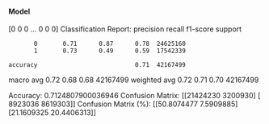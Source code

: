 #### Model
[0 0 0 ... 0 0 0]
Classification Report:
              precision    recall  f1-score   support

           0       0.71      0.87      0.78  24625160
           1       0.73      0.49      0.59  17542339

    accuracy                           0.71  42167499
   macro avg       0.72      0.68      0.68  42167499
weighted avg       0.72      0.71      0.70  42167499

Accuracy: 0.7124807900036946
Confusion Matrix:
[[21424230  3200930]
 [ 8923036  8619303]]
Confusion Matrix (%):
[[50.8074477  7.5909885]
 [21.1609325 20.4406313]]
